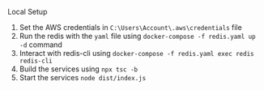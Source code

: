 Local Setup
1. Set the AWS credentials in `C:\Users\Account\.aws\credentials` file
2. Run the redis with the `yaml` file using `docker-compose -f redis.yaml up -d` command
3. Interact with redis-cli using `docker-compose -f redis.yaml exec redis redis-cli`
4. Build the services using `npx tsc -b`
5. Start the services `node dist/index.js`